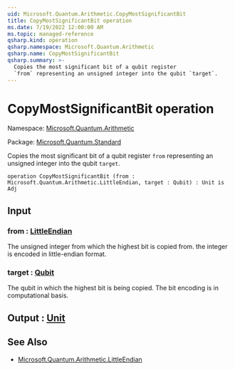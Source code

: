 ```yaml
---
uid: Microsoft.Quantum.Arithmetic.CopyMostSignificantBit
title: CopyMostSignificantBit operation
ms.date: 7/19/2022 12:00:00 AM
ms.topic: managed-reference
qsharp.kind: operation
qsharp.namespace: Microsoft.Quantum.Arithmetic
qsharp.name: CopyMostSignificantBit
qsharp.summary: >-
  Copies the most significant bit of a qubit register
  `from` representing an unsigned integer into the qubit `target`.
---
```


# CopyMostSignificantBit operation

Namespace: [Microsoft.Quantum.Arithmetic](xref:Microsoft.Quantum.Arithmetic)

Package: [Microsoft.Quantum.Standard](https://nuget.org/packages/Microsoft.Quantum.Standard)


Copies the most significant bit of a qubit register`from` representing an unsigned integer into the qubit `target`.

```qsharp
operation CopyMostSignificantBit (from : Microsoft.Quantum.Arithmetic.LittleEndian, target : Qubit) : Unit is Adj
```


## Input

### from : [LittleEndian](xref:Microsoft.Quantum.Arithmetic.LittleEndian)

The unsigned integer from which the highest bit is copied from.the integer is encoded in little-endian format.


### target : [Qubit](xref:microsoft.quantum.qsharp.valueliterals#qubit-literals)

The qubit in which the highest bit is being copied. The bit encoding isin computational basis.



## Output : [Unit](xref:microsoft.quantum.qsharp.valueliterals#unit-literal)



## See Also

- [Microsoft.Quantum.Arithmetic.LittleEndian](xref:Microsoft.Quantum.Arithmetic.LittleEndian)